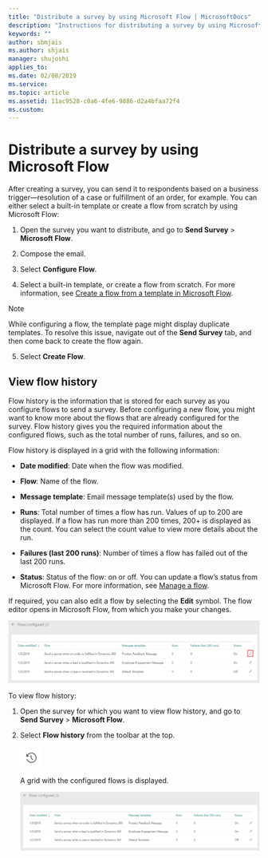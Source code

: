 ```yaml
---
title: "Distribute a survey by using Microsoft Flow | MicrosoftDocs"
description: "Instructions for distributing a survey by using Microsoft Flow"
keywords: ""
author: sbmjais
ms.author: shjais
manager: shujoshi
applies_to: 
ms.date: 02/08/2019
ms.service: 
ms.topic: article
ms.assetid: 11ac9528-c0a6-4fe6-9886-d2a4bfaa72f4
ms.custom: 
---
```

# Distribute a survey by using Microsoft Flow

After creating a survey, you can send it to respondents based on a business trigger&#8212;resolution of a case or fulfillment of an order, for example. You can either select a built-in template or create a flow from scratch by using Microsoft Flow:

1.  Open the survey you want to distribute, and go to **Send Survey** &gt; **Microsoft Flow**.

2.  Compose the email.

3.  Select **Configure Flow**.

4.  Select a built-in template, or create a flow from scratch. For more information, see [Create a flow from a template in Microsoft Flow](https://docs.microsoft.com/en-us/flow/get-started-logic-template).  


<!--note from editor: In 2nd sentence in "Note", give more specific instructions--specific UI elements they will select to navigate out and back again? -->

> [!NOTE]
> While configuring a flow, the template page might display duplicate templates. To resolve this issue, navigate out of the **Send Survey** tab, and then come back to create the flow again.

5.  Select **Create Flow**.

## View flow history

Flow history is the information that is stored for each survey as you configure flows to send a survey. Before configuring a new flow, you might want to know more about the flows that are already configured for the survey. Flow history gives you the required information about the configured flows, such as the total number of runs, failures, and so on.

Flow history is displayed in a grid with the following information:

- **Date modified**: Date when the flow was modified.

- **Flow**: Name of the flow.

- **Message template**: Email message template(s) used by the flow.

- **Runs**: Total number of times a flow has run. Values of up to 200 are displayed. If a flow has run more than 200 times, 200+ is displayed as the count. You can select the count value to view more details about the run.

- **Failures (last 200 runs)**: Number of times a flow has failed out of the last 200 runs.

- **Status**: Status of the flow: on or off. You can update a flow’s status from Microsoft Flow. For more information, see [Manage a flow](https://docs.microsoft.com/en-us/flow/get-started-logic-flow#manage-a-flow).  

If required, you can also edit a flow by selecting the **Edit** symbol. The flow editor opens in Microsoft Flow, from which you make your changes.

![edit a flow](media/edit-flow.png "Edit a flow")  

To view flow history:

<!--note from editor: In List item #2, add "of the screen" so instruction reads "Select **Flow history** from the toolbar at the top of the screen" ? -->

<!--note from editor: In List item #2, suggest changing sentence to this, where "[]" is the "view flow history" icon: 
Select **Flow history** [] from the toolbar at the top of the screen."
If make change above, delete the standalone icon that appears after list item #2? -->


1.  Open the survey for which you want to view flow history, and go to **Send Survey** &gt; **Microsoft Flow**.

2.  Select **Flow history** from the toolbar at the top.

    ![view flow history](media/view-flow-history.png "View flow history")  

    A grid with the configured flows is displayed.

    ![flow history details](media/flow-history-details.png "Flow history details")  

